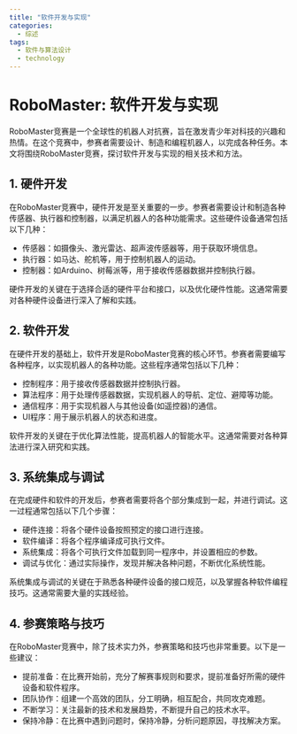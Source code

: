 ```yaml
---  
title: "软件开发与实现"  
categories:  
  - 综述  
tags: 
  - 软件与算法设计 
  - technology  
---  
```


# RoboMaster: 软件开发与实现

RoboMaster竞赛是一个全球性的机器人对抗赛，旨在激发青少年对科技的兴趣和热情。在这个竞赛中，参赛者需要设计、制造和编程机器人，以完成各种任务。本文将围绕RoboMaster竞赛，探讨软件开发与实现的相关技术和方法。

## 1. 硬件开发

在RoboMaster竞赛中，硬件开发是至关重要的一步。参赛者需要设计和制造各种传感器、执行器和控制器，以满足机器人的各种功能需求。这些硬件设备通常包括以下几种：

- 传感器：如摄像头、激光雷达、超声波传感器等，用于获取环境信息。
- 执行器：如马达、舵机等，用于控制机器人的运动。
- 控制器：如Arduino、树莓派等，用于接收传感器数据并控制执行器。

硬件开发的关键在于选择合适的硬件平台和接口，以及优化硬件性能。这通常需要对各种硬件设备进行深入了解和实践。

## 2. 软件开发

在硬件开发的基础上，软件开发是RoboMaster竞赛的核心环节。参赛者需要编写各种程序，以实现机器人的各种功能。这些程序通常包括以下几种：

- 控制程序：用于接收传感器数据并控制执行器。
- 算法程序：用于处理传感器数据，实现机器人的导航、定位、避障等功能。
- 通信程序：用于实现机器人与其他设备(如遥控器)的通信。
- UI程序：用于展示机器人的状态和进度。

软件开发的关键在于优化算法性能，提高机器人的智能水平。这通常需要对各种算法进行深入研究和实践。

## 3. 系统集成与调试

在完成硬件和软件的开发后，参赛者需要将各个部分集成到一起，并进行调试。这一过程通常包括以下几个步骤：

- 硬件连接：将各个硬件设备按照预定的接口进行连接。
- 软件编译：将各个程序编译成可执行文件。
- 系统集成：将各个可执行文件加载到同一程序中，并设置相应的参数。
- 调试与优化：通过实际操作，发现并解决各种问题，不断优化系统性能。

系统集成与调试的关键在于熟悉各种硬件设备的接口规范，以及掌握各种软件编程技巧。这通常需要大量的实践经验。

## 4. 参赛策略与技巧

在RoboMaster竞赛中，除了技术实力外，参赛策略和技巧也非常重要。以下是一些建议：

- 提前准备：在比赛开始前，充分了解赛事规则和要求，提前准备好所需的硬件设备和软件程序。
- 团队协作：组建一个高效的团队，分工明确，相互配合，共同攻克难题。
- 不断学习：关注最新的技术和发展趋势，不断提升自己的技术水平。
- 保持冷静：在比赛中遇到问题时，保持冷静，分析问题原因，寻找解决方案。 
